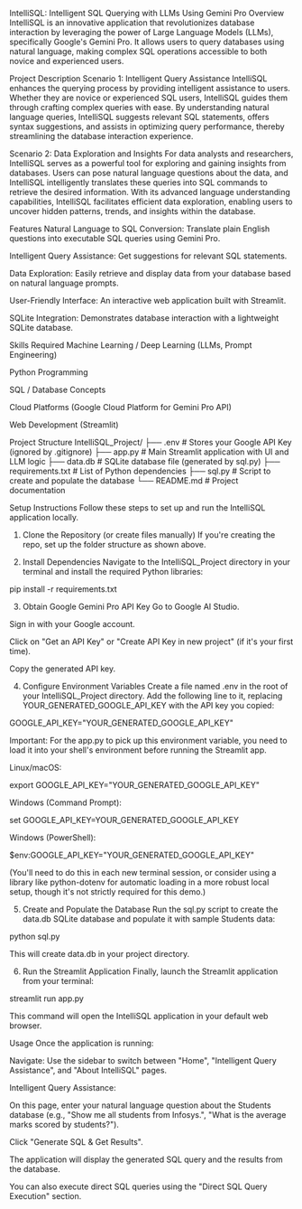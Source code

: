 IntelliSQL: Intelligent SQL Querying with LLMs Using Gemini Pro
Overview
IntelliSQL is an innovative application that revolutionizes database interaction by leveraging the power of Large Language Models (LLMs), specifically Google's Gemini Pro. It allows users to query databases using natural language, making complex SQL operations accessible to both novice and experienced users.

Project Description
Scenario 1: Intelligent Query Assistance
IntelliSQL enhances the querying process by providing intelligent assistance to users. Whether they are novice or experienced SQL users, IntelliSQL guides them through crafting complex queries with ease. By understanding natural language queries, IntelliSQL suggests relevant SQL statements, offers syntax suggestions, and assists in optimizing query performance, thereby streamlining the database interaction experience.

Scenario 2: Data Exploration and Insights
For data analysts and researchers, IntelliSQL serves as a powerful tool for exploring and gaining insights from databases. Users can pose natural language questions about the data, and IntelliSQL intelligently translates these queries into SQL commands to retrieve the desired information. With its advanced language understanding capabilities, IntelliSQL facilitates efficient data exploration, enabling users to uncover hidden patterns, trends, and insights within the database.

Features
Natural Language to SQL Conversion: Translate plain English questions into executable SQL queries using Gemini Pro.

Intelligent Query Assistance: Get suggestions for relevant SQL statements.

Data Exploration: Easily retrieve and display data from your database based on natural language prompts.

User-Friendly Interface: An interactive web application built with Streamlit.

SQLite Integration: Demonstrates database interaction with a lightweight SQLite database.

Skills Required
Machine Learning / Deep Learning (LLMs, Prompt Engineering)

Python Programming

SQL / Database Concepts

Cloud Platforms (Google Cloud Platform for Gemini Pro API)

Web Development (Streamlit)

Project Structure
IntelliSQL_Project/
├── .env                  # Stores your Google API Key (ignored by .gitignore)
├── app.py                # Main Streamlit application with UI and LLM logic
├── data.db               # SQLite database file (generated by sql.py)
├── requirements.txt      # List of Python dependencies
├── sql.py                # Script to create and populate the database
└── README.md             # Project documentation

Setup Instructions
Follow these steps to set up and run the IntelliSQL application locally.

1. Clone the Repository (or create files manually)
If you're creating the repo, set up the folder structure as shown above.

2. Install Dependencies
Navigate to the IntelliSQL_Project directory in your terminal and install the required Python libraries:

pip install -r requirements.txt

3. Obtain Google Gemini Pro API Key
Go to Google AI Studio.

Sign in with your Google account.

Click on "Get an API Key" or "Create API Key in new project" (if it's your first time).

Copy the generated API key.

4. Configure Environment Variables
Create a file named .env in the root of your IntelliSQL_Project directory. Add the following line to it, replacing YOUR_GENERATED_GOOGLE_API_KEY with the API key you copied:

GOOGLE_API_KEY="YOUR_GENERATED_GOOGLE_API_KEY"

Important: For the app.py to pick up this environment variable, you need to load it into your shell's environment before running the Streamlit app.

Linux/macOS:

export GOOGLE_API_KEY="YOUR_GENERATED_GOOGLE_API_KEY"

Windows (Command Prompt):

set GOOGLE_API_KEY=YOUR_GENERATED_GOOGLE_API_KEY

Windows (PowerShell):

$env:GOOGLE_API_KEY="YOUR_GENERATED_GOOGLE_API_KEY"

(You'll need to do this in each new terminal session, or consider using a library like python-dotenv for automatic loading in a more robust local setup, though it's not strictly required for this demo.)

5. Create and Populate the Database
Run the sql.py script to create the data.db SQLite database and populate it with sample Students data:

python sql.py

This will create data.db in your project directory.

6. Run the Streamlit Application
Finally, launch the Streamlit application from your terminal:

streamlit run app.py

This command will open the IntelliSQL application in your default web browser.

Usage
Once the application is running:

Navigate: Use the sidebar to switch between "Home", "Intelligent Query Assistance", and "About IntelliSQL" pages.

Intelligent Query Assistance:

On this page, enter your natural language question about the Students database (e.g., "Show me all students from Infosys.", "What is the average marks scored by students?").

Click "Generate SQL & Get Results".

The application will display the generated SQL query and the results from the database.

You can also execute direct SQL queries using the "Direct SQL Query Execution" section.
